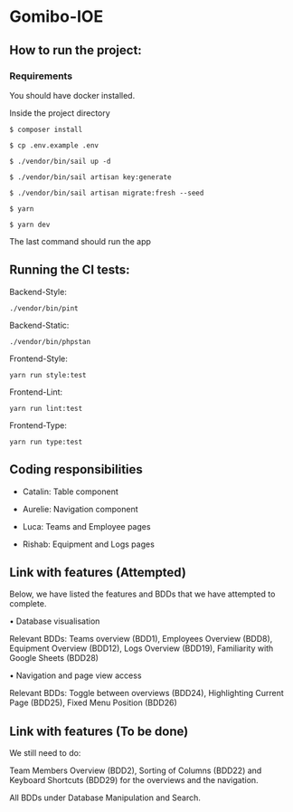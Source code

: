 # Gomibo-IOE
## How to run the project:

### Requirements 
You should have docker installed.

Inside the project directory
```
$ composer install
```

```
$ cp .env.example .env
```

```
$ ./vendor/bin/sail up -d  
```

```
$ ./vendor/bin/sail artisan key:generate
```

```
$ ./vendor/bin/sail artisan migrate:fresh --seed 
```

```
$ yarn  
```

```
$ yarn dev  
```
The last command should run the app


## Running the CI tests:
Backend-Style: 
```
./vendor/bin/pint
```
Backend-Static: 
```
./vendor/bin/phpstan
```
Frontend-Style:
```
yarn run style:test
```
Frontend-Lint:
```
yarn run lint:test
```
Frontend-Type:
```
yarn run type:test
```

## Coding responsibilities

- Catalin: Table component
  
- Aurelie: Navigation component
  
- Luca: Teams and Employee pages
  
- Rishab: Equipment and Logs pages

## Link with features (Attempted)
Below, we have listed the features and BDDs that we have attempted to complete.

• Database visualisation

Relevant BDDs: Teams overview (BDD1), Employees Overview (BDD8), Equipment Overview (BDD12), Logs Overview (BDD19), Familiarity with Google Sheets (BDD28)

• Navigation and page view access

Relevant BDDs: Toggle between overviews (BDD24), Highlighting Current Page (BDD25), Fixed Menu Position (BDD26)


## Link with features (To be done)
We still need to do:

Team Members Overview (BDD2), Sorting of Columns (BDD22) and  Keyboard Shortcuts (BDD29) for the overviews and the navigation.

All BDDs under Database Manipulation and Search.

